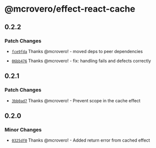 # @mcrovero/effect-react-cache

## 0.2.2

### Patch Changes

- [`fce9fda`](https://github.com/mcrovero/effect-react-cache/commit/fce9fda61f5de76bd935539022ede2e1b2dfcda4) Thanks @mcrovero! - moved deps to peer dependencies

- [`06bb476`](https://github.com/mcrovero/effect-react-cache/commit/06bb4764857727c2e6c4d90b9786e4f224ce2bc5) Thanks @mcrovero! - fix: handling fails and defects correctly

## 0.2.1

### Patch Changes

- [`3bb0ad7`](https://github.com/mcrovero/effect-react-cache/commit/3bb0ad7ba393dc0d8817908bba64a5483bd99a91) Thanks @mcrovero! - Prevent scope in the cache effect

## 0.2.0

### Minor Changes

- [`0325df0`](https://github.com/mcrovero/effect-react-cache/commit/0325df02e1bf548614b34da4837e0820c92b83f7) Thanks @mcrovero! - Added return error from cached effect
